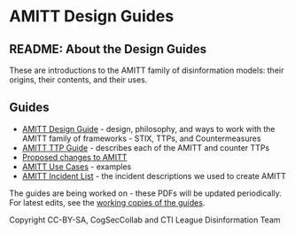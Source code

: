 # AMITT Design Guides

## README: About the Design Guides

These are introductions to the AMITT family of disinformation models: their origins, their contents, and their uses.  


## Guides

* [AMITT Design Guide](00_AMITT_Design_Guide.pdf) - design, philosophy, and ways to work with the AMITT family of frameworks - STIX, TTPs, and Countermeasures
* [AMITT TTP Guide](01_AMITT_TTP_Guide.pdf) - describes each of the AMITT and counter TTPs
* [Proposed changes to AMITT](02_Proposed_Changes_to_AMITT.pdf)
* [AMITT Use Cases](03_AMITT_Use_Cases.pdf) - examples
* [AMITT Incident List](04_AMITT_Incident_List.pdf) - the incident descriptions we used to create AMITT

The guides are being worked on - these PDFs will be updated periodically.  For latest edits, see the [working copies of the guides](https://drive.google.com/drive/u/0/folders/1SVOp-D6ukSfqQSBTZCXfBSQPT0FAWFkH). 

Copyright CC-BY-SA, CogSecCollab and CTI League Disinformation Team
